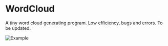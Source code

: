 # WordCloud
A tiny word cloud generating program. Low efficiency, bugs and errors. To be updated.

![Example](Images/WordCould_Red.png)
